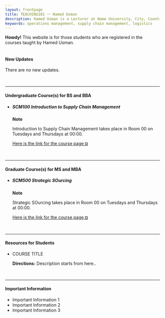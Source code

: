 ```yaml
---
layout: frontpage
title: TEACHING101 〰 Hamed Usman
description: Hamed Usman is a Lecturer at Name University, City, Country. 
keywords: operations management, supply chain management, logistics
---
```

<div class="headline"><b>Howdy!</b> This website is for those students who are registered in the courses taught by Hamed Usman.
</div>

<br/>

<h4>New Updates</h4>
<p>There are no new updates.</p>

<br/>

---

<h4>Undergraduate Course(s) for BS and BBA</h4>
<ul>
<li><h5>SCM100 Introduction to Supply Chain Management</h5></li>
<!--<p>There are no new updates.</p>-->
<div class="note"><p><strong>Note</strong></p>
  <p>Introduction to Supply Chain Management takes place in Room 00 on Tuesdays and Thursdays at 00:00.</p>
  <p><a href="https://www.google.com" target="_blank" rel="noopener noreferrer">Here is the link for the course page &#x29c9;</a></p></div>
</ul>

<br/>

---

<h4>Graduate Course(s) for MS and MBA</h4>
<ul>
<li><h5>SCM500 Strategic SOurcing</h5></li>
<!--<p>There are no new updates.</p>-->
<div class="note"><p><strong>Note</strong></p>
  <p>Strategic SOurcing takes place in Room 00 on Tuesdays and Thursdays at 00:00.</p>
  <p><a href="https://www.google.com" target="_blank" rel="noopener noreferrer">Here is the link for the course page &#x29c9;</a></p></div>
</ul>

<br/>

---

<h4>Resources for Students</h4>
<ul>
<li>COURSE TITLE</li>
<div class="summary"><p><strong>Directions:</strong> Description starts from here..</p></div>
</ul>

<br/>

---

<h4>Important Information</h4>
<!--<p>There are no new updates.</p>-->
<ul>
<li>Important Information 1</li>
<li>Important Information 2</li>
<li>Important Information 3</li>
</ul>
